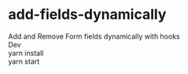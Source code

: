 # add-fields-dynamically
Add and Remove Form fields dynamically with hooks<br>
Dev <br>
yarn install<br>
yarn start 
